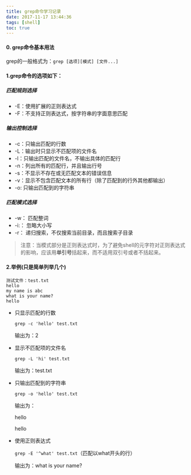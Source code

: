 ```yaml
---
title: grep命令学习记录
date: 2017-11-17 13:44:36
tags: [shell]
toc: true
---
```


#### 0. grep命令基本用法

grep的一般格式为：`grep [选项][模式] [文件...]` 

<!-- more -->

#### 1.grep命令的选项如下：

##### 匹配规则选择

- -E：使用扩展的正则表达式
- -F：不支持正则表达式，按字符串的字面意思匹配

##### 输出控制选择

- -c：只输出匹配的行数
- -L：输出时只显示不匹配项的文件名
- -l：只输出匹配的文件名，不输出具体的匹配行
- -n：列出所有的匹配行，并且输出行号
- -s：不显示不存在或无匹配文本的错误信息
- -v：显示不包含匹配文本的所有行（除了匹配到的行外其他都输出）
- -o:   只输出匹配到的字符串

##### 匹配模式选择

- -w： 匹配整词
- -i:：  忽略大小写
- -r：   递归搜索，不仅搜索当前目录，而且搜索子目录

> 注意：当模式部分是正则表达式时，为了避免shell的元字符对正则表达式的影响，应该用**单引号**括起来，而不适用双引号或者不括起来。

#### 2.举例(只是简单列举几个)

```
测试文件：test.txt
hello
my name is abc
what is your name?
hello
```

- 只显示匹配的行数

  `grep -c 'hello' test.txt` 

  输出为：2

- 显示不匹配项的文件名

  `grep -L 'hi' test.txt`

  输出为：test.txt

- 只输出匹配到的字符串

  `grep -o 'hello' test.txt`

  输出为：

  hello

  hello

- 使用正则表达式

  `grep -E '^what' test.txt`（匹配以what开头的行）

  输出为：what is your name?